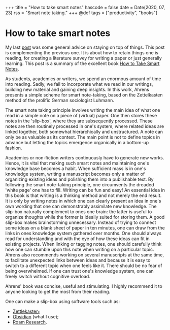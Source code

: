 +++
title = "How to take smart notes"
hascode = false
date = Date(2020, 07, 23)
rss = "Smart note taking."
+++
@def tags = ["productivity", "books"]

# How to take smart notes

My last [post](https://michielstock.github.io/advice-on-being-effective/) was some general advice on staying on top of things. This post is complementing the previous one. It is about how to retain things one is reading, for creating a literature survey for writing a paper or just generally learning. This post is a summary of the excellent book [How to Take Smart Notes](https://www.goodreads.com/book/show/34507927-how-to-take-smart-notes?from_search=true&from_srp=true&qid=n2339HX7ng&rank=1).

As students, academics or writers, we spend an enormous amount of time into reading. Sadly, we fail to incorporate what we read in our writings, building new material and gaining deep insights. In this work, Ahrens presents a simple scheme for smart note-taking, based on the Zettelkasten method of the prolific German sociologist Luhmann.

The smart note taking principle involves writing the main idea of what one read in a simple note on a piece of (virtual) paper. One then stores these notes in the 'slip-box', where they are subsequently processed. These notes are then routinely processed in one's system, where related ideas are linked together, both somewhat hierarchically and unstructured. A note can only be as valuable as its context. The main point is not to define topics in advance but letting the topics emergence organically in a bottom-up fashion.

Academics or non-fiction writers continuously have to generate new works. Hence, it is vital that making such smart notes and maintaining one's knowledge base becomes a habit. When sufficient mass is in one's knowledge system, writing a manuscript becomes only a matter of organizing existing ideas and polishing them into a publishable text. By following the smart note-taking principle, one circumvents the dreaded 'white page' one has to fill. Writing can be fun and easy!
An essential idea in this book is that writing is a thinking method and not merely the end result. It is only by writing notes in which one can clearly present an idea in one's own wording that one can demonstrably assimilate new knowledge. The slip-box naturally complement to ones one brain: the latter is useful to organize thoughts while the former is ideally suited for storing them. A good slip-box makes brainstorming unnecessary. Instead of trying to connect some ideas on a blank sheet of paper in ten minutes, one can draw from the links in ones knowledge system gathered over months. One should always read for understanding and with the eye of how these ideas can fit in existing projects. When linking or tagging notes, one should carefully think how one can stumble upon this note when writing on a particular topic. Ahrens also recommends working on several manuscripts at the same time, to facilitate unexpected links between ideas and because it is easy to switch to a different topic when one feels like it. There should be no fear of being overwhelmed. If one can trust one's knowledge system, one can freely switch without cognitive overload.

Ahrens' book was concise, useful and stimulating. I highly recommend it to anyone looking to get the most from their reading.

One can make a slip-box using software tools such as:
- [Zettlekasten](http://zettelkasten.danielluedecke.de/en/);
- [Obsidian](https://obsidian.md/) (what I use);
- [Roam Research](https://roamresearch.com/).
